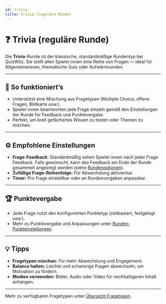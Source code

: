 ```yaml
---
id: trivia
title: Trivia (reguläre Runde)
---
```


# ❓ Trivia (reguläre Runde)

Die **Trivia**-Runde ist der klassische, standardmäßige Rundentyp bei QuizWitz. Sie stellt allen Spieler:innen eine Reihe von Fragen — ideal für Allgemeinwissen, thematische Quiz oder Aufwärmrunden.

---

## 📝 So funktioniert’s

- Unterstützt eine Mischung aus Fragetypen (Multiple Choice, offene Fragen, Bildkarte usw.).
- Spieler:innen beantworten jede Frage einzeln gemäß den Einstellungen der Runde für Feedback und Punktevergabe.
- Perfekt, um breit gefächertes Wissen zu testen oder Themen zu mischen.

---

## ⚙️ Empfohlene Einstellungen

- **Frage-Feedback:** Standardmäßig sehen Spieler:innen nach jeder Frage Feedback. Falls gewünscht, kann das Feedback am Ende der Runde gesammelt angezeigt werden (siehe [Rundenoptionen](../editor/008-round-options.md)).
- **Zufällige Frage-Reihenfolge:** Für Abwechslung aktivierbar.
- **Timer:** Pro Frage einstellbar oder an Rundenvorgaben anpassbar.

---

## 🏆 Punktevergabe

- Jede Frage nutzt den konfigurierten Punktetyp (zeitbasiert, festgelegt usw.).
- Mehr zu Punktevergabe und Anpassungen unter [Runden-Punkteinstellungen](../editor/008-round-options.md#scoring).

---

## 💡 Tipps

- **Fragetypen mischen:** Für mehr Abwechslung und Engagement.
- **Balance halten:** Leichte und schwierige Fragen abwechseln, um Motivation zu fördern.
- **Medien verwenden:** Bilder, Audio oder Video für reichhaltigeren Inhalt anhängen.

---

Mehr zu verfügbaren Fragetypen unter [Übersicht Fragetypen](../question-types/000-question-types.md).
